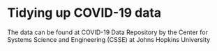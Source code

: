 # Tidying up COVID-19 data 
The data can be found at
COVID-19 Data Repository by the Center for Systems Science and Engineering (CSSE) at Johns Hopkins University
